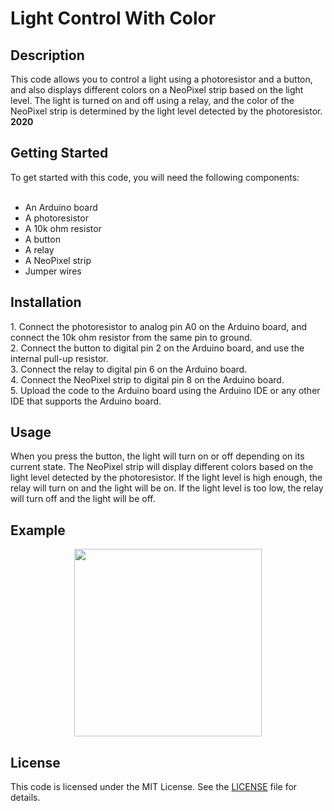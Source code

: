 # Light Control With Color
<h2>Description</h2>
This code allows you to control a light using a photoresistor and a button, and also displays different colors on a NeoPixel strip based on the light level. The light is turned on and off using a relay, and the color of the NeoPixel strip is determined by the light level detected by the photoresistor.<br><b>2020</b>
<h2>Getting Started</h2>
To get started with this code, you will need the following components:<br><br>

- An Arduino board<br>
- A photoresistor<br>
- A 10k ohm resistor<br>
- A button<br>
- A relay<br>
- A NeoPixel strip<br>
- Jumper wires<br>
<h2>Installation</h2>
1. Connect the photoresistor to analog pin A0 on the Arduino board, and connect the 10k ohm resistor from the same pin to ground.<br>
2. Connect the button to digital pin 2 on the Arduino board, and use the internal pull-up resistor.<br>
3. Connect the relay to digital pin 6 on the Arduino board.<br>
4. Connect the NeoPixel strip to digital pin 8 on the Arduino board.<br>
5. Upload the code to the Arduino board using the Arduino IDE or any other IDE that supports the Arduino board.<br>
<h2>Usage</h2>
When you press the button, the light will turn on or off depending on its current state. The NeoPixel strip will display different colors based on the light level detected by the photoresistor. If the light level is high enough, the relay will turn on and the light will be on. If the light level is too low, the relay will turn off and the light will be off.

## Example

<p align="center">
<img src="https://user-images.githubusercontent.com/77733903/226977739-f93125a1-8c8d-43e4-bcfe-9a56961a4d63.jpg" width="300">
</p>

<h2>License</h2>

This code is licensed under the MIT License. See the [LICENSE](LICENSE) file for details.
